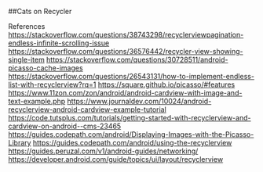 ##Cats on Recycler

References
https://stackoverflow.com/questions/38743298/recyclerviewpagination-endless-infinite-scrolling-issue
https://stackoverflow.com/questions/36576442/recycler-view-showing-single-item
https://stackoverflow.com/questions/30728511/android-picasso-cache-images
https://stackoverflow.com/questions/26543131/how-to-implement-endless-list-with-recyclerview?rq=1
https://square.github.io/picasso/#features
https://www.11zon.com/zon/android/android-cardview-with-image-and-text-example.php
https://www.journaldev.com/10024/android-recyclerview-android-cardview-example-tutorial
https://code.tutsplus.com/tutorials/getting-started-with-recyclerview-and-cardview-on-android--cms-23465
https://guides.codepath.com/android/Displaying-Images-with-the-Picasso-Library
https://guides.codepath.com/android/using-the-recyclerview
https://guides.peruzal.com/v1/android-guides/networking/
https://developer.android.com/guide/topics/ui/layout/recyclerview